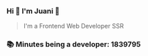### Hi 👋 I&#39;m Juani 🦁

> I&#39;m a Frontend Web Developer SSR

### 📚 Minutes being a developer: 1839795
